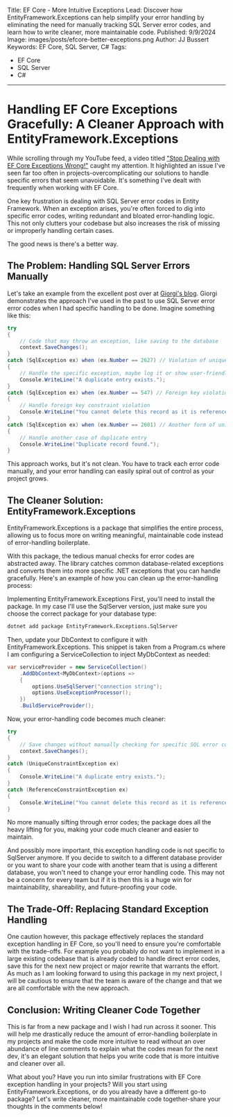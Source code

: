 Title: EF Core - More Intuitive Exceptions
Lead: Discover how EntityFramework.Exceptions can help simplify your error handling by eliminating the need for manually tracking SQL Server error codes, and learn how to write cleaner, more maintainable code.
Published: 9/9/2024
Image: images/posts/efcore-better-exceptions.png
Author: JJ Bussert
Keywords: EF Core, SQL Server, C#
Tags:
 - EF Core
 - SQL Server
 - C#
---

<div class="video-responsive">
    <?# YouTube QKwZlWvfh-o height=600 /?>
</div>

# Handling EF Core Exceptions Gracefully: A Cleaner Approach with EntityFramework.Exceptions

While scrolling through my YouTube feed, a video titled ["Stop Dealing with EF Core Exceptions Wrong!"](https://www.youtube.com/watch?v=QKwZlWvfh-o) caught my attention. It highlighted an issue I've seen far too often in projects-overcomplicating our solutions to handle specific errors that seem unavoidable. It's something I've dealt with frequently when working with EF Core.

One key frustration is dealing with SQL Server error codes in Entity Framework. When an exception arises, you're often forced to dig into specific error codes, writing redundant and bloated error-handling logic. This not only clutters your codebase but also increases the risk of missing or improperly handling certain cases. 

The good news is there's a better way.

## The Problem: Handling SQL Server Errors Manually

Let's take an example from the excellent post over at [Giorgi's blog](https://www.giorgi.dev/entity-framework/introducing-entityframework-exceptions/). Giorgi demonstrates the approach I've used in the past to use SQL Server error error codes when I had specific handling to be done. Imagine something like this:

```csharp
try
{
    // Code that may throw an exception, like saving to the database
    context.SaveChanges();
}
catch (SqlException ex) when (ex.Number == 2627) // Violation of unique constraint
{
    // Handle the specific exception, maybe log it or show user-friendly message
    Console.WriteLine("A duplicate entry exists.");
}
catch (SqlException ex) when (ex.Number == 547) // Foreign key violation
{
    // Handle foreign key constraint violation
    Console.WriteLine("You cannot delete this record as it is referenced elsewhere.");
}
catch (SqlException ex) when (ex.Number == 2601) // Another form of unique constraint violation
{
    // Handle another case of duplicate entry
    Console.WriteLine("Duplicate record found.");
}
```
This approach works, but it's not clean. You have to track each error code manually, and your error handling can easily spiral out of control as your project grows.

## The Cleaner Solution: EntityFramework.Exceptions

EntityFramework.Exceptions is a package that simplifies the entire process, allowing us to focus more on writing meaningful, maintainable code instead of error-handling boilerplate.

With this package, the tedious manual checks for error codes are abstracted away. The library catches common database-related exceptions and converts them into more specific .NET exceptions that you can handle gracefully. Here's an example of how you can clean up the error-handling process:

Implementing EntityFramework.Exceptions
First, you'll need to install the package. In my case I'll use the SqlServer version, just make sure you choose the correct package for your database type:

```bash
dotnet add package EntityFramework.Exceptions.SqlServer
```
Then, update your DbContext to configure it with EntityFramework.Exceptions. This snippet is taken from a Program.cs where I am configuring a ServiceCollection to inject MyDbContext as needed:

```csharp
var serviceProvider = new ServiceCollection()
	.AddDbContext<MyDbContext>(options =>
	{
		options.UseSqlServer("connection string");
		options.UseExceptionProcessor();
	})
	.BuildServiceProvider();
```
Now, your error-handling code becomes much cleaner:

```csharp
try
{
    // Save changes without manually checking for specific SQL error codes
    context.SaveChanges();
}
catch (UniqueConstraintException ex)
{
    Console.WriteLine("A duplicate entry exists.");
}
catch (ReferenceConstraintException ex)
{
    Console.WriteLine("You cannot delete this record as it is referenced elsewhere.");
}
```
No more manually sifting through error codes; the package does all the heavy lifting for you, making your code much cleaner and easier to maintain.

And possibly more important, this exception handling code is not specific to SqlServer anymore. If you decide to switch to a different database provider or you want to share your code with another team that is using a different database, you won't need to change your error handling code. This may not be a concern for every team but if it is then this is a huge win for maintainability, shareability, and future-proofing your code. 

## The Trade-Off: Replacing Standard Exception Handling
One caution however, this package effectively replaces the standard exception handling in EF Core, so you'll need to ensure you're comfortable with the trade-offs. For example you probably do not want to implement in a large existing codebase that is already coded to handle direct error codes, save this for the next new project or major rewrite that warrants the effort.  As much as I am looking forward to using this package in my next project, I will be cautious to ensure that the team is aware of the change and that we are all comfortable with the new approach.

## Conclusion: Writing Cleaner Code Together
This is far from a new package and I wish I had run across it sooner. This will help me drastically reduce the amount of error-handling boilerplate in my projects and make the code more intuitive to read without an over abundance of line comments to explain what the codes mean for the next dev, it's an elegant solution that helps you write code that is more intuitive and cleaner over all.

What about you? Have you run into similar frustrations with EF Core exception handling in your projects? Will you start using EntityFramework.Exceptions, or do you already have a different go-to package? Let's write cleaner, more maintainable code together-share your thoughts in the comments below!